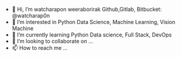 - 👋 Hi, I’m watcharapon weeraborirak Github,Gitlab, Bitbucket: @watcharap0n
- 👀 I’m interested in Python Data Science, Machine Learning, Vision Machine
- 🌱 I’m currently learning Python Data science, Full Stack, DevOps
- 💞️ I’m looking to collaborate on ...
- 📫 How to reach me ...

<!---
watcharap0n/watcharap0n is a ✨ special ✨ repository because its `README.md` (this file) appears on your GitHub profile.
You can click the Preview link to take a look at your changes.



`API`
  ![Alt text](https://github.com/watcharap0n/dlib-dc/blob/main/static/github/api.png?raw=true "Title")


`Face Detected Preview DLIB`
  ![Alt text](https://github.com/watcharap0n/dlib-dc/blob/main/static/github/face_preview.png?raw=true "Title")
  
`Face Prediction DLIB`
    ![Alt text](https://github.com/watcharap0n/dlib-dc/blob/main/static/github/face_predict.png?raw=true "Title")

# WordCloud

**Preview APIs**

![Alt text](https://github.com/watcharap0n/ChatbotMultiple-Flask/blob/main/static/github/api.png?raw=true "Title")

**Preview Dashboard**

![Alt text](https://github.com/watcharap0n/ChatbotMultiple-Flask/blob/main/static/github/preview_dashboard.png?raw=true "Title")

**Preview Intents**

![Alt text](https://github.com/watcharap0n/ChatbotMultiple-Flask/blob/main/static/github/bot2.png?raw=true "Title")

**Preview CustomForm LINELIFF**

![Alt text](https://github.com/watcharap0n/ChatbotMultiple-Flask/blob/main/static/github/line.png?raw=true "Title")

**Structure Coding**


--->
